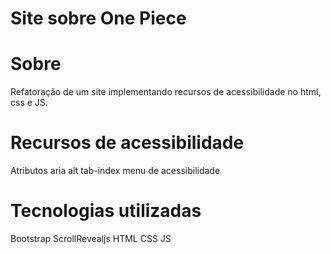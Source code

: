 # Site sobre One Piece
# Sobre
Refatoração de um site implementando recursos de acessibilidade no html, css e JS.

# Recursos de acessibilidade
Atributos aria
alt
tab-index
menu de acessibilidade

# Tecnologias utilizadas
Bootstrap
ScrollRevealjs
HTML
CSS
JS
